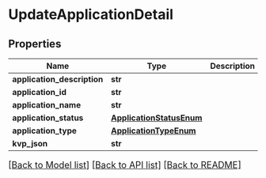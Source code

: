 # UpdateApplicationDetail

## Properties
Name | Type | Description | Notes
------------ | ------------- | ------------- | -------------
**application_description** | **str** |  | [optional] 
**application_id** | **str** |  | [optional] 
**application_name** | **str** |  | [optional] 
**application_status** | [**ApplicationStatusEnum**](ApplicationStatusEnum.md) |  | [optional] 
**application_type** | [**ApplicationTypeEnum**](ApplicationTypeEnum.md) |  | [optional] 
**kvp_json** | **str** |  | [optional] 

[[Back to Model list]](../README.md#documentation-for-models) [[Back to API list]](../README.md#documentation-for-api-endpoints) [[Back to README]](../README.md)

<style>
     p, ul, ol, li { font-size: 18px !important;}
</style>


